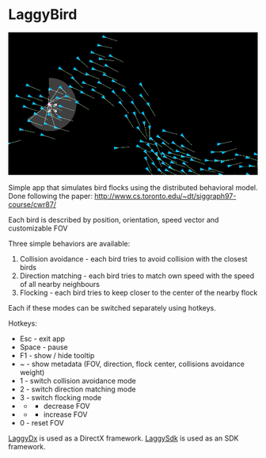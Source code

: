 # LaggyBird

![flock](/imgs/flock.png)

Simple app that simulates bird flocks using the distributed behavioral model.
Done following the paper: http://www.cs.toronto.edu/~dt/siggraph97-course/cwr87/

Each bird is described by position, orientation, speed vector and customizable FOV

Three simple behaviors are available:
1. Collision avoidance - each bird tries to avoid collision with the closest birds
2. Direction matching - each bird tries to match own speed with the speed of all nearby neighbours
3. Flocking - each bird tries to keep closer to the center of the nearby flock

Each if these modes can be switched separately using hotkeys.

Hotkeys:
* Esc - exit app
* Space - pause
* F1 - show / hide tooltip
* ~ - show metadata (FOV, direction, flock center, collisions avoidance weight)
* 1 - switch collision avoidance mode
* 2 - switch direction matching mode
* 3 - switch flocking mode
* - - decrease FOV
* + - increase FOV
* 0 - reset FOV

[LaggyDx](https://github.com/WowSoLaggy/LaggyDx) is used as a DirectX framework.
[LaggySdk](https://github.com/WowSoLaggy/LaggySdk) is used as an SDK framework.
